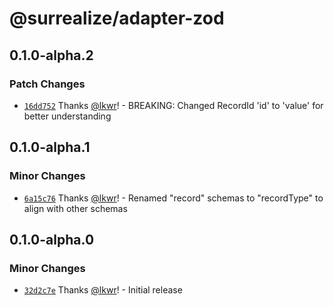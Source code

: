 # @surrealize/adapter-zod

## 0.1.0-alpha.2

### Patch Changes

- [`16dd752`](https://github.com/surrealize/surrealize/commit/16dd752e46ca71ba796401dc2457bf7ae85442c5) Thanks [@lkwr](https://github.com/lkwr)! - BREAKING: Changed RecordId 'id' to 'value' for better understanding

## 0.1.0-alpha.1

### Minor Changes

- [`6a15c76`](https://github.com/surrealize/surrealize/commit/6a15c76f5238f17cf2ea5822ca27fe4d9e1977dc) Thanks [@lkwr](https://github.com/lkwr)! - Renamed "record" schemas to "recordType" to align with other schemas

## 0.1.0-alpha.0

### Minor Changes

- [`32d2c7e`](https://github.com/surrealize/surrealize/commit/32d2c7e10713c6c07a8119f319edbc0c149e4eb3) Thanks [@lkwr](https://github.com/lkwr)! - Initial release
